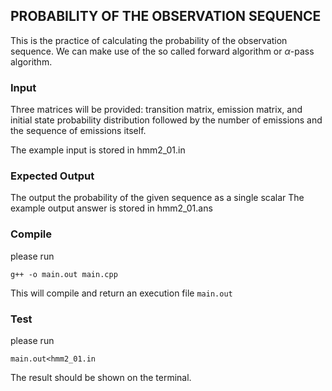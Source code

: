 ## PROBABILITY OF THE OBSERVATION SEQUENCE

This is the practice of calculating the probability of the observation sequence. 
We can make use of the so called forward algorithm or $\alpha$-pass algorithm.

### Input
Three matrices will be provided: transition matrix, emission matrix, and initial state probability distribution followed by the number of emissions and the sequence of emissions itself.

The example input is stored in hmm2_01.in

### Expected Output
The output the probability of the given sequence as a single scalar
The example output answer is stored in hmm2_01.ans

### Compile

please run 

```
g++ -o main.out main.cpp
```

This will compile and return an execution file `main.out`

### Test

please run

```
main.out<hmm2_01.in
```

The result should be shown on the terminal.
